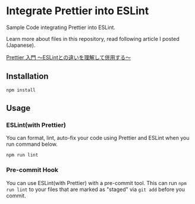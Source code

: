 # Integrate Prettier into ESLint

Sample Code integrating Prettier into ESLint.

Learn more about files in this repository, read following article I posted (Japanese).

[Prettier 入門 ～ESLintとの違いを理解して併用する～](https://qiita.com/soarflat/items/06377f3b96964964a65d)

## Installation

```
npm install
```

## Usage

### ESLint(with Prettier)

You can format, lint, auto-fix your code using Prettier and ESLint when you run command below.

```
npm run lint
```

### Pre-commit Hook

You can use ESLint(with Prettier) with a pre-commit tool. This can run `npm run lint` to your files that are marked as "staged" via `git add` before you commit.
